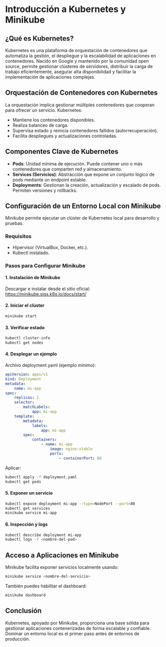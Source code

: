 # Introducción a Kubernetes y Minikube

## ¿Qué es Kubernetes?

Kubernetes es una plataforma de orquestación de contenedores que automatiza la gestión, el despliegue y la escalabilidad de aplicaciones en contenedores. Nacido en Google y mantenido por la comunidad open source, permite gestionar clústeres de servidores, distribuir la carga de trabajo eficientemente, asegurar alta disponibilidad y facilitar la implementación de aplicaciones complejas.

## Orquestación de Contenedores con Kubernetes

La orquestación implica gestionar múltiples contenedores que cooperan para ofrecer un servicio. Kubernetes:

- Mantiene los contenedores disponibles.
- Realiza balanceo de carga.
- Supervisa estado y reinicia contenedores fallidos (autorrecuperación).
- Facilita despliegues y actualizaciones controladas.

## Componentes Clave de Kubernetes

- **Pods**: Unidad mínima de ejecución. Puede contener uno o más contenedores que comparten red y almacenamiento.
- **Services (Servicios)**: Abstracción que expone un conjunto lógico de pods mediante un endpoint estable.
- **Deployments**: Gestionan la creación, actualización y escalado de pods. Permiten versiones y rollbacks.

## Configuración de un Entorno Local con Minikube

Minikube permite ejecutar un clúster de Kubernetes local para desarrollo y pruebas.

### Requisitos

- Hipervisor (VirtualBox, Docker, etc.).
- Kubectl instalado.

### Pasos para Configurar Minikube

#### 1. Instalación de Minikube

Descargar e instalar desde el sitio oficial:
https://minikube.sigs.k8s.io/docs/start/

#### 2. Iniciar el clúster

```bash
minikube start
```

#### 3. Verificar estado

```bash
kubectl cluster-info
kubectl get nodes
```

#### 4. Desplegar un ejemplo

Archivo deployment.yaml (ejemplo mínimo):

```yaml
apiVersion: apps/v1
kind: Deployment
metadata:
    name: mi-app
spec:
    replicas: 2
    selector:
        matchLabels:
            app: mi-app
    template:
        metadata:
            labels:
                app: mi-app
        spec:
            containers:
                - name: mi-app
                    image: nginx:stable
                    ports:
                        - containerPort: 80
```

Aplicar:

```bash
kubectl apply -f deployment.yaml
kubectl get pods
```

#### 5. Exponer un servicio

```bash
kubectl expose deployment mi-app --type=NodePort --port=80
kubectl get services
minikube service mi-app
```

#### 6. Inspección y logs

```bash
kubectl describe deployment mi-app
kubectl logs -f <nombre-del-pod>
```

## Acceso a Aplicaciones en Minikube

Minikube facilita exponer servicios localmente usando:

```bash
minikube service <nombre-del-servicio>
```

También puedes habilitar el dashboard:

```bash
minikube dashboard
```

## Conclusión

Kubernetes, apoyado por Minikube, proporciona una base sólida para gestionar aplicaciones contenerizadas de forma escalable y confiable. Dominar un entorno local es el primer paso antes de entornos de producción.
